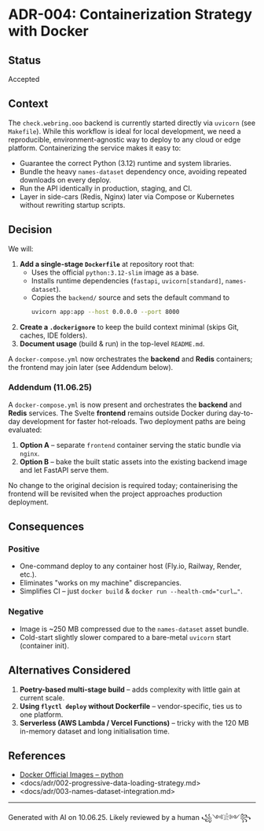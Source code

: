 # ADR-004: Containerization Strategy with Docker

## Status
Accepted

## Context

The `check.webring.ooo` backend is currently started directly via `uvicorn` (see `Makefile`). While this workflow is ideal for local development, we need a reproducible, environment-agnostic way to deploy to any cloud or edge platform. Containerizing the service makes it easy to:

* Guarantee the correct Python (3.12) runtime and system libraries.
* Bundle the heavy `names-dataset` dependency once, avoiding repeated downloads on every deploy.
* Run the API identically in production, staging, and CI.
* Layer in side-cars (Redis, Nginx) later via Compose or Kubernetes without rewriting startup scripts.

## Decision

We will:

1. **Add a single-stage `Dockerfile`** at repository root that:
   * Uses the official `python:3.12-slim` image as a base.
   * Installs runtime dependencies (`fastapi`, `uvicorn[standard]`, `names-dataset`).
   * Copies the `backend/` source and sets the default command to
     ```bash
     uvicorn app:app --host 0.0.0.0 --port 8000
     ```
2. **Create a `.dockerignore`** to keep the build context minimal (skips Git, caches, IDE folders).
3. **Document usage** (build & run) in the top-level `README.md`.

A `docker-compose.yml` now orchestrates the **backend** and **Redis** containers; the frontend may join later (see Addendum below).

### Addendum (11.06.25)
A `docker-compose.yml` is now present and orchestrates the **backend** and **Redis** services. The Svelte **frontend** remains outside Docker during day-to-day development for faster hot-reloads. Two deployment paths are being evaluated:

1. **Option A** – separate `frontend` container serving the static bundle via `nginx`.
2. **Option B** – bake the built static assets into the existing backend image and let FastAPI serve them.

No change to the original decision is required today; containerising the frontend will be revisited when the project approaches production deployment.

## Consequences

### Positive
* One-command deploy to any container host (Fly.io, Railway, Render, etc.).
* Eliminates "works on my machine" discrepancies.
* Simplifies CI – just `docker build` & `docker run --health-cmd="curl…"`.

### Negative
* Image is ~250 MB compressed due to the `names-dataset` asset bundle.
* Cold-start slightly slower compared to a bare-metal `uvicorn` start (container init).

## Alternatives Considered
1. **Poetry-based multi-stage build** – adds complexity with little gain at current scale.
2. **Using `flyctl deploy` without Dockerfile** – vendor-specific, ties us to one platform.
3. **Serverless (AWS Lambda / Vercel Functions)** – tricky with the 120 MB in-memory dataset and long initialisation time.

## References
* [Docker Official Images – python](https://hub.docker.com/_/python)
* <docs/adr/002-progressive-data-loading-strategy.md>
* <docs/adr/003-names-dataset-integration.md>

---
Generated with AI on 10.06.25. Likely reviewed by a human ꧁༺𓀀༻꧂ 